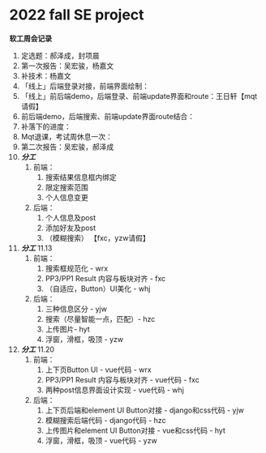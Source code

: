 # 2022 fall SE project

**软工周会记录**

1. 定选题：郝泽成，封项晨
2. 第一次报告：吴宏骏，杨嘉文
3. 补技术：杨嘉文
4. 「线上」后端登录对接，前端界面绘制：
5. 「线上」前后端demo，后端登录、前端update界面和route：王日轩【mqt 请假】
6. 前后端demo，后端搜索、前端update界面route结合：
7. 补落下的进度：
8. Mqt退课，考试周休息一次：
9. 第二次报告：吴宏骏，郝泽成
10. ***分工***
    1. 前端：
        1. 搜索结果信息框内绑定
        2. 限定搜索范围
        3. 个人信息变更
    2. 后端：
        1. 个人信息及post
        2. 添加好友及post
        3. （模糊搜索）
    【fxc，yzw请假】
11.  ***分工*** 11.13
     1. 前端：
        1. 搜索框规范化 - wrx
        2. PP3/PP1 Result 内容与板块对齐 - fxc
        3. （自适应，Button）UI美化 - whj
     2. 后端：
        1. 三种信息区分 - yjw
        2. 搜索（尽量智能一点，匹配）- hzc
        3. 上传图片- hyt
        4. 浮窗，滑框，吸顶 - yzw
12.  ***分工*** 11.20
     1. 前端：
        1. 上下页Button UI - vue代码 - wrx
        2. PP3/PP1 Result 内容与板块对齐 - vue代码 - fxc
        3. 两种post信息界面设计实现 - vue代码 - whj
     2. 后端：
        1. 上下页后端和element UI Button对接 - django和css代码 - yjw
        2. 模糊搜索后端代码 - django代码 - hzc
        3. 上传图片和element UI Button对接 - vue和css代码 - hyt
        4. 浮窗，滑框，吸顶 - vue代码 - yzw
